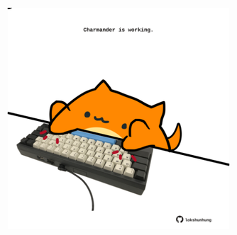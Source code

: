 <!-- built at 19/08/2025, 23:00:33 UTC -->
<p align="center">
  <img width="500" height="500" src="./ReadmeImage.svg">
</p>
